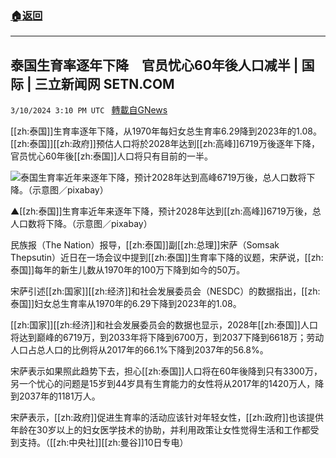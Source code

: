 ###  [:house:返回](README.md)
---


## 泰国生育率逐年下降　官员忧心60年後人口减半 | 国际 | 三立新闻网  SETN.COM
`3/10/2024 3:10 PM UTC ` [轉載自GNews](https://gnews.org/articles/2382018)

[[zh:泰国]]生育率逐年下降，从1970年每妇女总生育率6.29降到2023年的1.08。[[zh:泰国]][[zh:政府]]预估人口将於2028年达到[[zh:高峰]]6719万後逐年下降，官员忧心60年後[[zh:泰国]]人口将只有目前的一半。

![泰国生育率近年来逐年下降，预计2028年达到高峰6719万後，总人口数将下降。（示意图／pixabay）](https://attach.setn.com/newsimages/2019/05/16/1927036-PH.jpg "泰国生育率近年来逐年下降，预计2028年达到高峰6719万後，总人口数将下降。（示意图／pixabay）")

▲[[zh:泰国]]生育率近年来逐年下降，预计2028年达到[[zh:高峰]]6719万後，总人口数将下降。（示意图／pixabay）

民族报（The Nation）报导，[[zh:泰国]]副[[zh:总理]]宋萨（Somsak Thepsutin）近日在一场会议中提到[[zh:泰国]]生育率下降的议题，宋萨说，[[zh:泰国]]每年的新生儿数从1970年的100万下降到如今的50万。

宋萨引述[[zh:国家]][[zh:经济]]和社会发展委员会（NESDC）的数据指出，[[zh:泰国]]妇女总生育率从1970年的6.29下降到2023年的1.08。

[[zh:国家]][[zh:经济]]和社会发展委员会的数据也显示，2028年[[zh:泰国]]人口将达到巅峰的6719万，到2033年将下降到6700万，到2037下降到6618万；劳动人口占总人口的比例将从2017年的66.1%下降到2037年的56.8%。

宋萨表示如果照此趋势下去，担心[[zh:泰国]]人口将在60年後降到只有3300万，另一个忧心的问题是15岁到44岁具有生育能力的女性将从2017年的1420万人，降到2037年的1181万人。

宋萨表示，[[zh:政府]]促进生育率的活动应该针对年轻女性，[[zh:政府]]也该提供年龄在30岁以上的妇女医学技术的协助，并利用政策让女性觉得生活和工作都受到支持。（[[zh:中央社]][[zh:曼谷]]10日专电）
